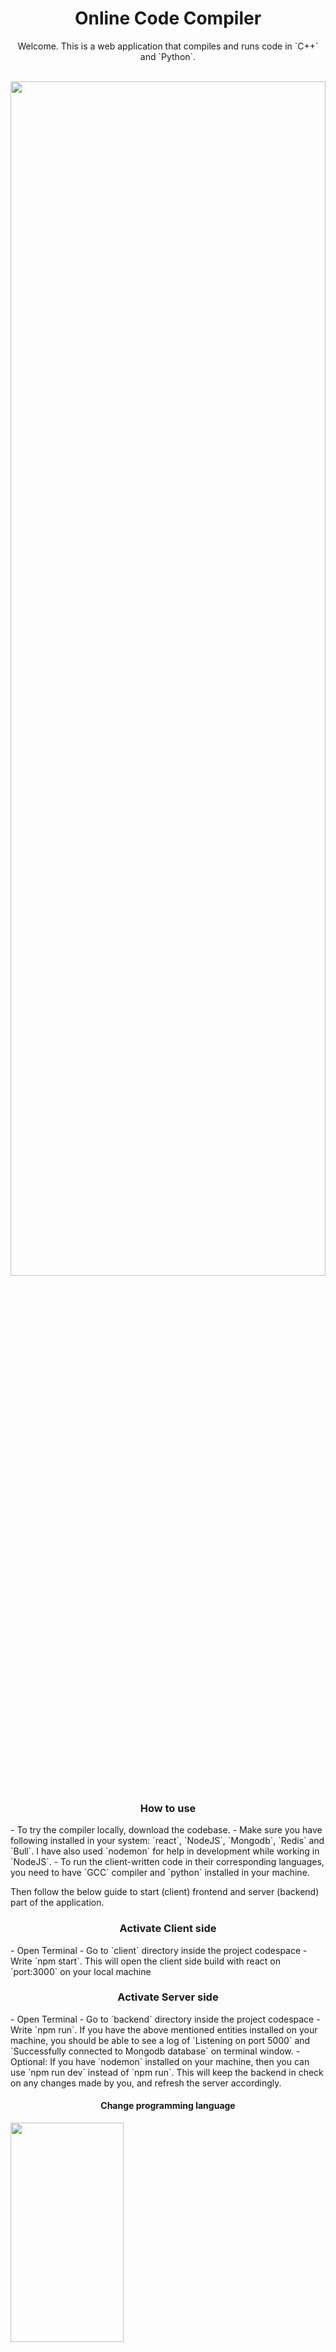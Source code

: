 <h1 align="center">Online Code Compiler</h1>

<p align="center">Welcome. This is a web application that compiles and runs code in `C++` and `Python`.</p> <br />
<img src="https://github.com/jigyansunanda/Online-Code-Compiler/blob/master/media/app.png" height="70%" width="100%" >

<h3 align="center">How to use</h4>
- To try the compiler locally, download the codebase. 
- Make sure you have following installed in your system: `react`, `NodeJS`, `Mongodb`, `Redis` and `Bull`. I have also used `nodemon` for help in development while working in `NodeJS`. 
- To run the client-written code in their corresponding languages, you need to have `GCC` compiler and `python` installed in your machine.

Then follow the below guide to start (client) frontend and server (backend) part of the application.

<h3 align="center">Activate Client side</h4>
- Open Terminal
- Go to `client` directory inside the project codespace
- Write `npm start`. This will open the client side build with react on `port:3000` on your local machine

<h3 align="center">Activate Server side</h4>
- Open Terminal
- Go to `backend` directory inside the project codespace
- Write `npm run`. If you have the above mentioned entities installed on your machine, you should be able to see a log of `Listening on port 5000` and `Successfully connected to Mongodb database` on terminal window.
- Optional: If you have `nodemon` installed on your machine, then you can use `npm run dev` instead of `npm run`. This will keep the backend in check on any changes made by you, and refresh the server accordingly.

<h4 align="center">Change programming language</h4>
<img src="https://github.com/jigyansunanda/Online-Code-Compiler/blob/master/media/language-selection.gif" height="30%" width="60%" align="center">

<h4 align="center">Code exceution status</h4>
<img src="https://github.com/jigyansunanda/Online-Code-Compiler/blob/master/media/execution-status.gif" height="30%" width="60%" align="center">

<h4 align="center">Switch theme</h4>
<img src="https://github.com/jigyansunanda/Online-Code-Compiler/blob/master/media/theme-change.gif" height="70%" width="100%" align="center">

